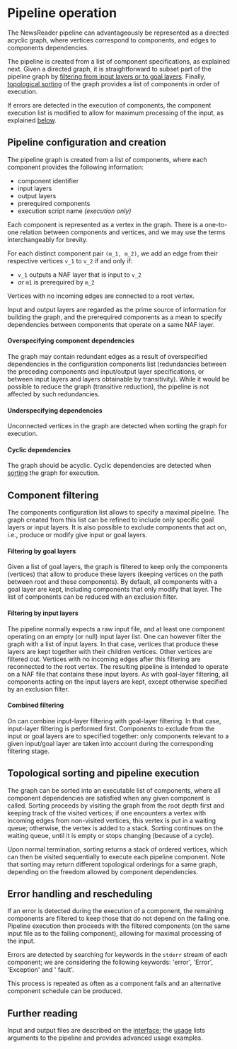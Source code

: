 # Pipeline operation
The NewsReader pipeline can advantageously be represented as a directed acyclic graph, where vertices correspond to components, and edges to components dependencies.

The pipeline is created from a list of component specifications, as explained next. Given a directed graph, it is straightforward to subset part of the pipeline graph by [filtering from input layers or to goal layers](#component-filtering). Finally, [topological sorting](#topological-sorting-and-pipeline-execution) of the graph provides a list of components in order of execution.

If errors are detected in the execution of components, the component execution list is modified to allow for maximum processing of the input, as explained [below](#error-handling-and-rescheduling).

## Pipeline configuration and creation
The pipeline graph is created from a list of components, where each component provides the following information:

- component identifier
- input layers
- output layers
- prerequired components
- execution script name *(execution only)*


Each component is represented as a vertex in the graph. There is a one-to-one relation between components and vertices, and we may use the terms interchangeably for brevity.

For each distinct component pair `(m_1, m_2)`, we add an edge from their respective vertices `v_1` to `v_2` if and only if:

- `v_1` outputs a NAF layer that is input to `v_2`
- *or* `m1` is prerequired by `m_2`

Vertices with no incoming edges are connected to a root vertex.

Input and output layers are regarded as the prime source of information for building the graph, and the prerequired components as a mean to specify dependencies between components that operate on a same NAF layer.

#### Overspecifying component dependencies
The graph may contain redundant edges as a result of overspecified dependencies in the configuration components list (redundancies between the preceding components and input/output layer specifications, or between input layers and layers obtainable by transitivity). 
While it would be possible to reduce the graph (transitive reduction), the pipeline is not affected by such redundancies.

#### Underspecifying dependencies
Unconnected vertices in the graph are detected when sorting the graph for execution.

#### Cyclic dependencies
The graph should be acyclic. Cyclic dependencies are detected when [sorting](#topological-sorting-and-pipeline-execution) the graph for execution.

## Component filtering
The components configuration list allows to specify a maximal pipeline.
The graph created from this list can be refined to include only specific goal layers or input layers. It is also possible to exclude components that act on, i.e., produce or modify give input or goal layers.

#### Filtering by goal layers
Given a list of goal layers, the graph is filtered to keep only the components (vertices) that allow to produce these layers (keeping vertices on the path between root and these components). By default, all components with a goal layer are kept, including components that only modify that layer. The list of components can be reduced with an exclusion filter.

#### Filtering by input layers
The pipeline normally expects a raw input file, and at least one component operating on an empty (or null) input layer list. One can however filter the graph with a list of input layers. In that case, vertices that produce these layers are kept together with their children vertices. Other vertices are filtered out. Vertices with no incoming edges after this filtering are reconnected to the root vertex. The resulting pipeline is intended to operate on a NAF file that contains these input layers.
As with goal-layer filtering, all components acting on the input layers are kept, except otherwise specified by an exclusion filter.

#### Combined filtering
On can combine input-layer filtering with goal-layer filtering. In that case, input-layer filtering is performed first. Components to exclude from the input or goal layers are to specified together: only components relevant to a given input/goal layer are taken into account during the corresponding filtering stage.


## Topological sorting and pipeline execution
The graph can be sorted into an executable list of components, where all component dependencies are satisfied when any given component is called. Sorting proceeds by visiting the graph from the root depth first and keeping track of the visited vertices; if one encounters a vertex with incoming edges from non-visited vertices, this vertex is put in a waiting queue; otherwise, the vertex is added to a stack. Sorting continues on the waiting queue, until it is empty or stops changing (because of a cycle).

Upon normal termination, sorting returns a stack of ordered vertices, which can then be visited sequentially to execute each pipeline component. Note that sorting may return different topological orderings for a same graph, depending on the freedom allowed by component dependencies.

## Error handling and rescheduling
If an error is detected during the execution of a component, the remaining components are filtered to keep those that do not depend on the failing one. Pipeline execution then proceeds with the filtered components (on the same input file as to the failing component), allowing for maximal processing of the input.

Errors are detected by searching for keywords in the `stderr` stream of each component; we are considering the following keywords: 'error', 'Error', 'Exception' and ' fault'.

This process is repeated as often as a component fails and an alternative component schedule can be produced.

## Further reading
Input and output files are described on the [interface](https://github.com/cltl/vu-rm-pip3/blob/master/docs/interface.md); the [usage](https://github.com/cltl/vu-rm-pip3/blob/master/docs/usage.md) lists arguments to the pipeline and provides advanced usage examples.

